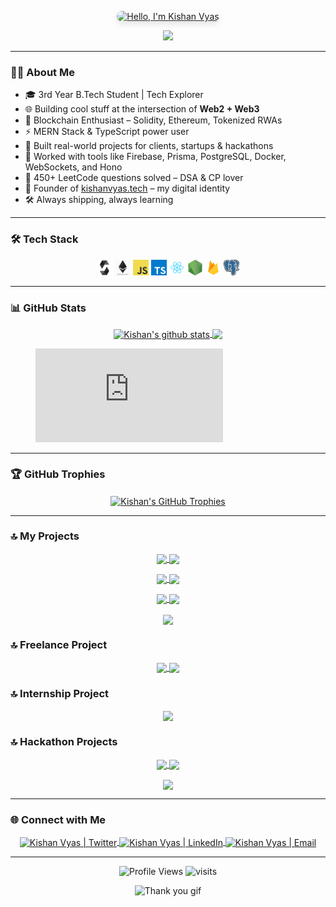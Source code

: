 <p align="center">
  <a href="https://github.com/KishanVyas308">
    <img height="120px" style="object-fit: cover; border-radius: 10px; box-shadow: 0px 4px 10px rgba(0,0,0,0.1);" alt="Hello, I'm Kishan Vyas" src="/github background 2.png" />
  </a>
</p>

<p align="center">
  <img src="https://readme-typing-svg.herokuapp.com?color=FF69B4&lines=Full-Stack+Developer;Blockchain+Explorer;Problem+Solver;Lifelong+Learner" />
</p>

---

### 👨‍💻 About Me

- 🎓 3rd Year B.Tech Student | Tech Explorer  
- 🌐 Building cool stuff at the intersection of **Web2 + Web3**  
- 🧠 Blockchain Enthusiast – Solidity, Ethereum, Tokenized RWAs  
- ⚡ MERN Stack & TypeScript power user  
- 🔨 Built real-world projects for clients, startups & hackathons  
- 💼 Worked with tools like Firebase, Prisma, PostgreSQL, Docker, WebSockets, and Hono  
- 🚀 450+ LeetCode questions solved – DSA & CP lover  
- 🔗 Founder of [kishanvyas.tech](https://kishanvyas.tech) – my digital identity  
- 🛠 Always shipping, always learning  


---

### 🛠️ Tech Stack

<p align="center">
  <code><img height="25" alt="solidity" src="https://raw.githubusercontent.com/github/explore/main/topics/solidity/solidity.png"></code>
  <code><img height="25" alt="ethereum" src="https://raw.githubusercontent.com/github/explore/main/topics/ethereum/ethereum.png"></code>
  <code><img height="25" alt="javascript" src="https://raw.githubusercontent.com/github/explore/main/topics/javascript/javascript.png"></code>
  <code><img height="25" alt="typescript" src="https://raw.githubusercontent.com/github/explore/main/topics/typescript/typescript.png"></code>
  <code><img height="25" alt="react" src="https://raw.githubusercontent.com/github/explore/main/topics/react/react.png"></code>
  <code><img height="25" alt="nodejs" src="https://raw.githubusercontent.com/github/explore/main/topics/nodejs/nodejs.png"></code>
  <code><img height="25" alt="firebase" src="https://raw.githubusercontent.com/github/explore/main/topics/firebase/firebase.png"></code>
  <code><img height="25" alt="postgresql" src="https://raw.githubusercontent.com/github/explore/main/topics/postgresql/postgresql.png"></code>
</p>

---

### 📊 GitHub Stats

<p align="center">
  <a href="https://github.com/KishanVyas308/github-readme-stats">
    <img align="center" width="50%" src="https://github-readme-stats.vercel.app/api?username=KishanVyas308&show_icons=true&include_all_commits=true&theme=radical&hide_border=true" alt="Kishan's github stats" />
  </a>
  <a href="https://github.com/KishanVyas308/github-readme-stats">
    <img align="center" width="38%" src="https://github-readme-stats.vercel.app/api/top-langs/?username=KishanVyas308&layout=compact&theme=radical&hide_border=true" />
  </a>
</p>

<figure><embed src="https://wakatime.com/share/@a4792295-0000-439f-9f07-59dc4516b102/a10bec5d-3ad1-4565-b7bc-d63d0a34c897.svg"></embed></figure>

---

### 🏆 GitHub Trophies

<p align="center">
  <a href="https://github.com/ryo-ma/github-profile-trophy">
    <img align="center" src="https://github-profile-trophy.vercel.app/?username=KishanVyas308&theme=radical&no-frame=true&row=1&column=6" alt="Kishan's GitHub Trophies" />
  </a>
</p>

---

### 🔝 My Projects

<p align="center">
   <a href="https://github.com/KishanVyas308/Ai-Mini-Projects">
    <img align="center" src="https://github-readme-stats.vercel.app/api/pin/?username=KishanVyas308&repo=Ai-Mini-Projects&theme=radical" />
  </a>
  <a href="https://github.com/KishanVyas308/Real-Time-Collaborative-Code-Editor">
    <img align="center" src="https://github-readme-stats.vercel.app/api/pin/?username=KishanVyas308&repo=Real-Time-Collaborative-Code-Editor&theme=radical" />
  </a>
</p>
<p align="center">
  <a href="https://github.com/KishanVyas308/Blogit">
    <img align="center" src="https://github-readme-stats.vercel.app/api/pin/?username=KishanVyas308&repo=blogit&theme=radical" />
  </a>
  <a href="https://github.com/KishanVyas308/quiztical">
    <img align="center" src="https://github-readme-stats.vercel.app/api/pin/?username=KishanVyas308&repo=quiztical&theme=radical" />
  </a>
</p>
<p align="center">
  <a href="https://github.com/KishanVyas308/todo_task">
    <img align="center" src="https://github-readme-stats.vercel.app/api/pin/?username=KishanVyas308&repo=todo_task&theme=radical" />
  </a>
  <a href="https://github.com/KishanVyas308/weather_app">
    <img align="center" src="https://github-readme-stats.vercel.app/api/pin/?username=KishanVyas308&repo=weather_app&theme=radical" />
  </a>
</p>

<p align="center">
  <a href="https://github.com/KishanVyas308/flutter_shoes_app_ui">
    <img align="center" src="https://github-readme-stats.vercel.app/api/pin/?username=KishanVyas308&repo=flutter_shoes_app_ui&theme=radical" />
  </a>
</p>


### 🔝 Freelance Project

<p align="center">
  <a href="https://github.com/KishanVyas308/Shashvat">
    <img align="center" src="https://github-readme-stats.vercel.app/api/pin/?username=KishanVyas308&repo=Shashvat&theme=radical" />
  </a>
  <a href="https://github.com/KishanVyas308/Dasharam">
    <img align="center" src="https://github-readme-stats.vercel.app/api/pin/?username=KishanVyas308&repo=Dasharam&theme=radical" />
  </a>
</p>

### 🔝 Internship Project

<p align="center">
  <a href="https://github.com/KishanVyas308/Import-Export">
    <img align="center" src="https://github-readme-stats.vercel.app/api/pin/?username=KishanVyas308&repo=Import-Export&theme=radical" />
  </a>
</p>

### 🔝 Hackathon Projects

<p align="center">
  <a href="https://github.com/KishanVyas308/BlockForge">
    <img align="center" src="https://github-readme-stats.vercel.app/api/pin/?username=KishanVyas308&repo=BlockForge&theme=radical" />
  </a>
  <a href="https://github.com/KishanVyas308/AggreNet">
    <img align="center" src="https://github-readme-stats.vercel.app/api/pin/?username=KishanVyas308&repo=AggreNet&theme=radical" />
  </a>
</p>
<p align="center">
  <a href="https://github.com/KishanVyas308/Crop-Yard">
    <img align="center" src="https://github-readme-stats.vercel.app/api/pin/?username=KishanVyas308&repo=Crop-Yard&theme=radical" />
  </a>
 
</p>

---

### 🌐 Connect with Me

<p align="center">
  <a href="https://x.com/kishan_vya_308">
    <img align="center" alt="Kishan Vyas | Twitter" width="24px" src="https://raw.githubusercontent.com/anuraghazra/anuraghazra/master/assets/twitter.svg" />
  </a>
  <a href="https://www.linkedin.com/in/kishan-vyas-aa4245251/">
    <img align="center" alt="Kishan Vyas | LinkedIn" width="24px" src="https://upload.wikimedia.org/wikipedia/commons/c/ca/LinkedIn_logo_initials.png" />
  </a>
  <a href="mailto:kishanvyas308@gmail.com">
    <img align="center" alt="Kishan Vyas | Email" width="24px" src="https://upload.wikimedia.org/wikipedia/commons/4/4e/Gmail_Icon.png" />
  </a>
</p>

---

<p align="center">
  <img src="https://komarev.com/ghpvc/?username=KishanVyas308&style=flat-square&color=blue" alt="Profile Views" />
  <img src="https://badges.pufler.dev/visits/KishanVyas308/KishanVyas308?color=blue" alt="visits" />
</p>

<p align="center">
  <img src="https://media.giphy.com/media/2t9juAZtcUgd2/giphy.gif" width="200" alt="Thank you gif"/>
</p>
